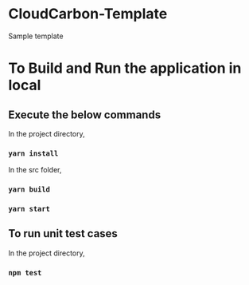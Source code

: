 # CloudCarbon-Template
Sample template

# To Build and Run the application in local

## Execute the below commands

In the project directory,
### `yarn install`

In the src folder,
### `yarn build`

### `yarn start`

## To run unit test cases
In the project directory,
### `npm test`